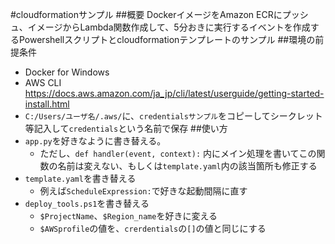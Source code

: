 #cloudformationサンプル
##概要
DockerイメージをAmazon ECRにプッシュ、イメージからLambda関数作成して、5分おきに実行するイベントを作成するPowershellスクリプトとcloudformationテンプレートのサンプル
##環境の前提条件
* Docker for Windows
* AWS CLI https://docs.aws.amazon.com/ja_jp/cli/latest/userguide/getting-started-install.html
* `C:/Users/ユーザ名/.aws/`に、`credentialsサンプル`をコピーしてシークレット等記入して`credentials`という名前で保存
##使い方
* `app.py`を好きなように書き替える。
    * ただし、`def handler(event, context):` 内にメイン処理を書いてこの関数の名前は変えない、もしくは`template.yaml`内の該当箇所も修正する
* `template.yaml`を書き替える
    * 例えば`ScheduleExpression:`で好きな起動間隔に直す
* `deploy_tools.ps1`を書き替える
    * `$ProjectName`、`$Region_name`を好きに変える
    * `$AWSprofile`の値を、`crerdentials`の`[]`の値と同じにする
